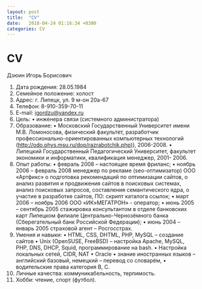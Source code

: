 ```yaml
---
layout: post
title:  "CV"
date:   2018-04-24 01:16:34 +0300
categories: CV
---
```


# CV
Дзюин Игорь Борисович
1. Дата рождения: 28.05.1984
2. Семейное положение: холост
3. Адрес: г. Липецк, ул. 9 м-он 20а-67
4. Телефон: 8-910-359-70-11
5. E-mail: igordzu@yandex.ru
6. Цель:
   • инженера связи (системного администратора)
7. Образование:
   • Московский Государственный Университет имени М.В. Ломоносова, физический факультет,  разработчик профессионально-ориентированных компьютерных технологий ([http://odo.phys.msu.ru/dop/razrabotchik.php)](http://odo.phys.msu.ru/dop/razrabotchik.php)), 2006-2008.
   • Липецкий Государственный Педагогический Университет, факультет экономики и информатики, квалификация менеджер, 2001- 2006.
8. Опыт работы:
   • февраль 2008 – настоящее время фриланс;
   • ноябрь 2006 – февраль 2008 менеджер по рекламе (seo-оптимизатор) ООО «Артфикс»
      o подготовка рекомендаций по оптимизации сайтов,
      o анализ развития и продвижения сайтов в поисковых системах, анализ поисковых запросов, составления семантического ядра,
      o участие в разработке сайтов, ПО: скрипт каталога ссылок;
   • март 2006 – ноябрь 2006 ООО «ИК»МЕГАТРОН» - оператор;
   • июнь 2005 – сентябрь 2005 стажировка консультантом в отделе банковских карт Липецком филиале Центрально-Чернозёмного банка (Сберегательный банк Российской Федерации);
   • июнь 2004 – январь 2005 страховой агент – Росгосстрах.
9. Умения и навыки:
   • HTML, CSS, DHTML, PHP, MySQL – создание сайтов
   • Unix (OpenSUSE, FreeBSD) – настройка Apache, MySQL, PHP,  DNS, DHCP, Squid, программирование на bash.
   • Настройка локальных сетей, CIDR, NAT
   • Oracle
   • знание иностранных языков – английский базовый, немецкий – перевод со словарём,
   • водительские права категория В, С.
10. Личные качества: коммуникабельность, терпимость.
11. Хобби: чтение, спорт (футбол).
